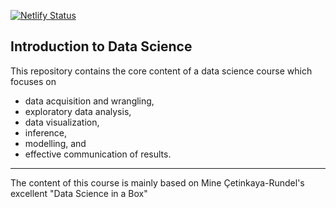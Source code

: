 [![Netlify Status](https://api.netlify.com/api/v1/badges/5b84fe0d-e6d0-49f0-8163-5d332c25a09d/deploy-status)](https://app.netlify.com/sites/data-science-basics/deploys)

## Introduction to Data Science

This repository contains the core content of a data science course which focuses on 

- data acquisition and wrangling, 
- exploratory data analysis, 
- data visualization, 
- inference, 
- modelling, and 
- effective communication of results.


---

The content of this course is mainly based on Mine Çetinkaya-Rundel's excellent "Data Science in a Box"
